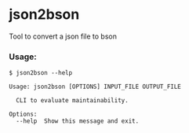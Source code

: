 # json2bson
Tool to convert a json file to bson

### Usage:

```
$ json2bson --help

Usage: json2bson [OPTIONS] INPUT_FILE OUTPUT_FILE

  CLI to evaluate maintainability.

Options:
  --help  Show this message and exit.

```
